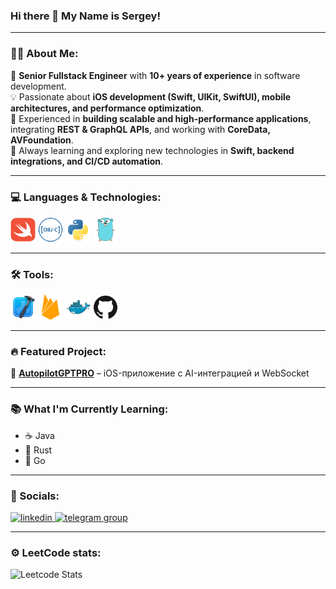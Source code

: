 ### Hi there 👋 My Name is Sergey!

---

### 👨‍💻 About Me:
🚀 **Senior Fullstack Engineer** with **10+ years of experience** in software development.  
💡 Passionate about **iOS development (Swift, UIKit, SwiftUI), mobile architectures, and performance optimization**.  
📱 Experienced in **building scalable and high-performance applications**, integrating **REST & GraphQL APIs**, and working with **CoreData, AVFoundation**.  
🌱 Always learning and exploring new technologies in **Swift, backend integrations, and CI/CD automation**.  

---

### 💻 Languages & Technologies:
<div>
  <img src="https://github.com/devicons/devicon/blob/master/icons/swift/swift-original.svg" title="swift" alt="swift" width="40" height="40"/>
  <img src="https://github.com/devicons/devicon/blob/master/icons/objectivec/objectivec-plain.svg" title="objective-c" alt="objective-c" width="40" height="40"/>
  <img src="https://github.com/devicons/devicon/blob/master/icons/python/python-original.svg" title="python" alt="python" width="40" height="40"/>
  <img src="https://github.com/devicons/devicon/blob/master/icons/go/go-original.svg" title="golang" alt="golang" width="40" height="40"/>
</div>

---

### 🛠 Tools:
<div>
  <img src="https://github.com/devicons/devicon/blob/master/icons/xcode/xcode-original.svg" title="xcode" alt="xcode" width="40" height="40"/>
  <img src="https://github.com/devicons/devicon/blob/master/icons/firebase/firebase-plain.svg" title="firebase" alt="firebase" width="40" height="40"/>
  <img src="https://github.com/devicons/devicon/blob/master/icons/docker/docker-original.svg" title="docker" alt="docker" width="40" height="40"/>
  <img src="https://github.com/devicons/devicon/blob/master/icons/github/github-original.svg" title="GitHub" alt="GitHub" width="40" height="40"/>
</div>

---

### 🔥 Featured Project:
🚀 **[AutopilotGPTPRO](https://github.com/boomag77/AutopilotGPTPRO)** – iOS-приложение с AI-интеграцией и WebSocket  

---

### 📚 What I'm Currently Learning:
- ☕ Java  
- 🦀 Rust
- 🐹 Go

---

### 🤝 Socials:
  <div id="badges">
    <a href="https://www.linkedin.com/in/sburdakov/" target="_blank">
      <img src="https://cdn-icons-png.flaticon.com/512/2504/2504799.png" width="40" height="40" alt="linkedin" />
    </a>
    <a href="https://t.me/boomag" target="_blank">
      <img src="https://cdn-icons-png.flaticon.com/512/2111/2111646.png" width="40" height="40" alt="telegram group" />
    </a>
  </div>

---

### ⚙️ LeetCode stats:
![Leetcode Stats](https://leetcard.jacoblin.cool/buserg?ext=activity)
